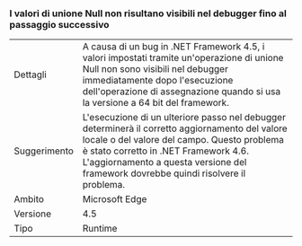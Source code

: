 ### <a name="null-coalescer-values-are-not-visible-in-debugger-until-one-step-later"></a>I valori di unione Null non risultano visibili nel debugger fino al passaggio successivo

|   |   |
|---|---|
|Dettagli|A causa di un bug in .NET Framework 4.5, i valori impostati tramite un'operazione di unione Null non sono visibili nel debugger immediatamente dopo l'esecuzione dell'operazione di assegnazione quando si usa la versione a 64 bit del framework.|
|Suggerimento|L'esecuzione di un ulteriore passo nel debugger determinerà il corretto aggiornamento del valore locale o del valore del campo. Questo problema è stato corretto in .NET Framework 4.6. L'aggiornamento a questa versione del framework dovrebbe quindi risolvere il problema.|
|Ambito|Microsoft Edge|
|Versione|4.5|
|Tipo|Runtime|

